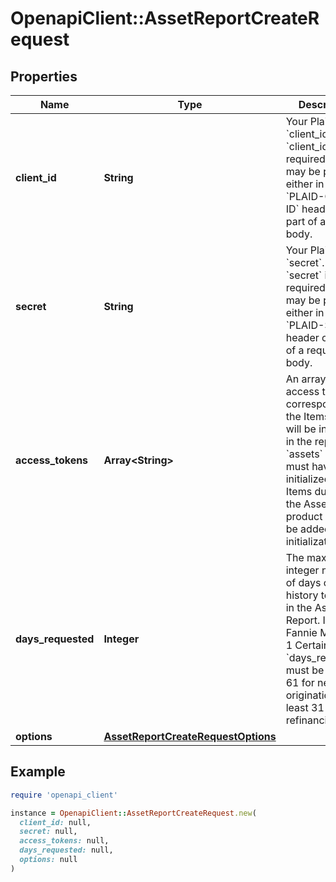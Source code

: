 # OpenapiClient::AssetReportCreateRequest

## Properties

| Name | Type | Description | Notes |
| ---- | ---- | ----------- | ----- |
| **client_id** | **String** | Your Plaid API &#x60;client_id&#x60;. The &#x60;client_id&#x60; is required and may be provided either in the &#x60;PLAID-CLIENT-ID&#x60; header or as part of a request body. | [optional] |
| **secret** | **String** | Your Plaid API &#x60;secret&#x60;. The &#x60;secret&#x60; is required and may be provided either in the &#x60;PLAID-SECRET&#x60; header or as part of a request body. | [optional] |
| **access_tokens** | **Array&lt;String&gt;** | An array of access tokens corresponding to the Items that will be included in the report. The &#x60;assets&#x60; product must have been initialized for the Items during link; the Assets product cannot be added after initialization. |  |
| **days_requested** | **Integer** | The maximum integer number of days of history to include in the Asset Report. If using Fannie Mae Day 1 Certainty, &#x60;days_requested&#x60; must be at least 61 for new originations or at least 31 for refinancings. |  |
| **options** | [**AssetReportCreateRequestOptions**](AssetReportCreateRequestOptions.md) |  | [optional] |

## Example

```ruby
require 'openapi_client'

instance = OpenapiClient::AssetReportCreateRequest.new(
  client_id: null,
  secret: null,
  access_tokens: null,
  days_requested: null,
  options: null
)
```

